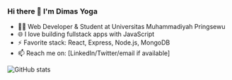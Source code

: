 ### Hi there 👋 I'm Dimas Yoga

- 🧑‍💻 Web Developer & Student at Universitas Muhammadiyah Pringsewu
- 🌐 I love building fullstack apps with JavaScript
- ⚡ Favorite stack: React, Express, Node.js, MongoDB
- 📫 Reach me on: [LinkedIn/Twitter/email if available]

<!-- Optional: GitHub stats -->
![GitHub stats](https://github-readme-stats.vercel.app/api?username=dimasyoga42&show_icons=true&theme=github_dark)
